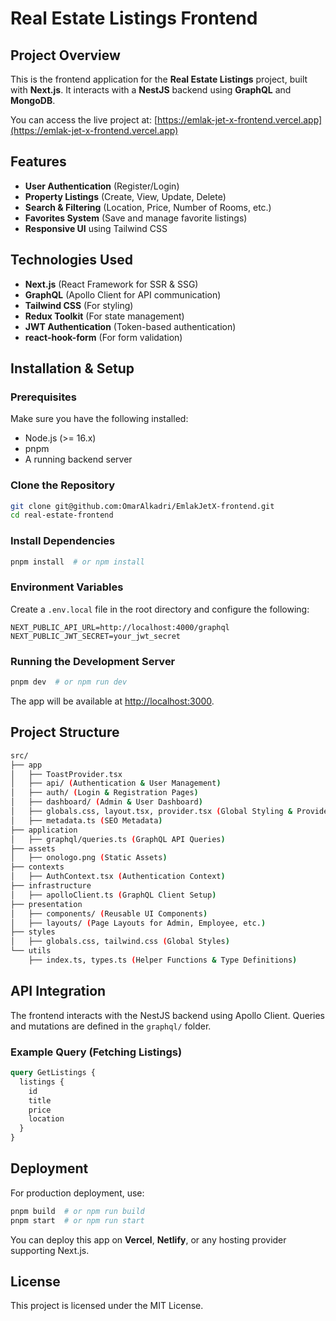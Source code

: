 # Real Estate Listings Frontend

## Project Overview

This is the frontend application for the **Real Estate Listings** project, built with **Next.js**. It interacts with a **NestJS** backend using **GraphQL** and **MongoDB**.

You can access the live project at: [https://emlak-jet-x-frontend.vercel.app](https://emlak-jet-x-frontend.vercel.app)

## Features

- **User Authentication** (Register/Login)
- **Property Listings** (Create, View, Update, Delete)
- **Search & Filtering** (Location, Price, Number of Rooms, etc.)
- **Favorites System** (Save and manage favorite listings)
- **Responsive UI** using Tailwind CSS

## Technologies Used

- **Next.js** (React Framework for SSR & SSG)
- **GraphQL** (Apollo Client for API communication)
- **Tailwind CSS** (For styling)
- **Redux Toolkit** (For state management)
- **JWT Authentication** (Token-based authentication)
- **react-hook-form** (For form validation)

## Installation & Setup

### Prerequisites

Make sure you have the following installed:

- Node.js (>= 16.x)
- pnpm
- A running backend server

### Clone the Repository

```sh
git clone git@github.com:OmarAlkadri/EmlakJetX-frontend.git
cd real-estate-frontend
```

### Install Dependencies

```sh
pnpm install  # or npm install
```

### Environment Variables

Create a `.env.local` file in the root directory and configure the following:

```env
NEXT_PUBLIC_API_URL=http://localhost:4000/graphql
NEXT_PUBLIC_JWT_SECRET=your_jwt_secret
```

### Running the Development Server

```sh
pnpm dev  # or npm run dev
```

The app will be available at [http://localhost:3000](http://localhost:3000).

## Project Structure

```bash
src/
├── app
│   ├── ToastProvider.tsx
│   ├── api/ (Authentication & User Management)
│   ├── auth/ (Login & Registration Pages)
│   ├── dashboard/ (Admin & User Dashboard)
│   ├── globals.css, layout.tsx, provider.tsx (Global Styling & Providers)
│   ├── metadata.ts (SEO Metadata)
├── application
│   ├── graphql/queries.ts (GraphQL API Queries)
├── assets
│   ├── onologo.png (Static Assets)
├── contexts
│   ├── AuthContext.tsx (Authentication Context)
├── infrastructure
│   ├── apolloClient.ts (GraphQL Client Setup)
├── presentation
│   ├── components/ (Reusable UI Components)
│   ├── layouts/ (Page Layouts for Admin, Employee, etc.)
├── styles
│   ├── globals.css, tailwind.css (Global Styles)
└── utils
    ├── index.ts, types.ts (Helper Functions & Type Definitions)
```

## API Integration

The frontend interacts with the NestJS backend using Apollo Client. Queries and mutations are defined in the `graphql/` folder.

### Example Query (Fetching Listings)

```graphql
query GetListings {
  listings {
    id
    title
    price
    location
  }
}
```

## Deployment

For production deployment, use:

```sh
pnpm build  # or npm run build
pnpm start  # or npm run start
```

You can deploy this app on **Vercel**, **Netlify**, or any hosting provider supporting Next.js.

## License

This project is licensed under the MIT License.
